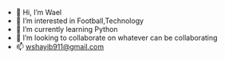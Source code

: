 - 👋 Hi, I’m Wael
- 👀 I’m interested in Football,Technology
- 🌱 I’m currently learning Python
- 💞️ I’m looking to collaborate on whatever can be collaborating 
- 📫 wshayib911@gmail.com

<!---
wshayib/wshayib is a ✨ special ✨ repository because its `README.md` (this file) appears on your GitHub profile.
You can click the Preview link to take a look at your changes.
--->
